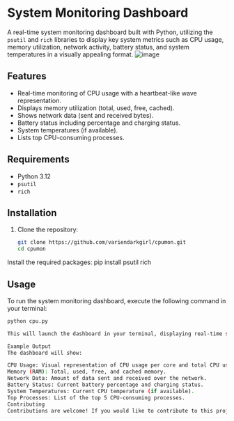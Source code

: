# System Monitoring Dashboard

A real-time system monitoring dashboard built with Python, utilizing the `psutil` and `rich` libraries to display key system metrics such as CPU usage, memory utilization, network activity, battery status, and system temperatures in a visually appealing format.
![image](https://github.com/user-attachments/assets/e2067e74-a67a-486d-9bd6-2bf7b1f0b4b7)


## Features

- Real-time monitoring of CPU usage with a heartbeat-like wave representation.
- Displays memory utilization (total, used, free, cached).
- Shows network data (sent and received bytes).
- Battery status including percentage and charging status.
- System temperatures (if available).
- Lists top CPU-consuming processes.

## Requirements

- Python 3.12
- `psutil`
- `rich`

## Installation

1. Clone the repository:

   ```bash
   git clone https://github.com/variendarkgirl/cpumon.git
   cd cpumon
Install the required packages:
pip install psutil rich
## Usage
To run the system monitoring dashboard, execute the following command in your terminal:

   ```bash
   python cpu.py

This will launch the dashboard in your terminal, displaying real-time system metrics.

Example Output
The dashboard will show:

CPU Usage: Visual representation of CPU usage per core and total CPU usage.
Memory (RAM): Total, used, free, and cached memory.
Network Data: Amount of data sent and received over the network.
Battery Status: Current battery percentage and charging status.
System Temperatures: Current CPU temperature (if available).
Top Processes: List of the top 5 CPU-consuming processes.
Contributing
Contributions are welcome! If you would like to contribute to this project, please fork the repository and create a new branch for your feature or bug fix. Then, submit a pull request with a description of your changes.
